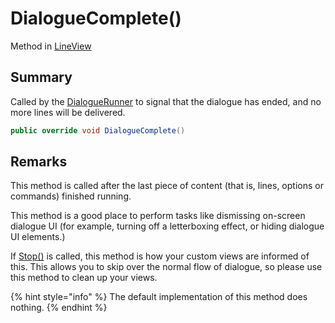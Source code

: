 # DialogueComplete()

Method in [LineView](./)

## Summary

Called by the [DialogueRunner](../yarn.unity.dialoguerunner/) to signal that the dialogue has ended, and no more lines will be delivered.

```csharp
public override void DialogueComplete()
```

## Remarks

This method is called after the last piece of content (that is, lines, options or commands) finished running.

This method is a good place to perform tasks like dismissing on-screen dialogue UI (for example, turning off a letterboxing effect, or hiding dialogue UI elements.)

If [Stop()](../yarn.unity.dialoguerunner/yarn.unity.dialoguerunner.stop.md) is called, this method is how your custom views are informed of this. This allows you to skip over the normal flow of dialogue, so please use this method to clean up your views.

{% hint style="info" %}
The default implementation of this method does nothing.
{% endhint %}
